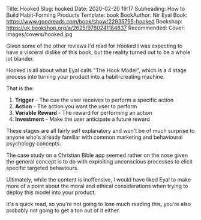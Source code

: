 Title: Hooked
Slug: hooked
Date: 2020-02-20 19:17
Subheading: How to Build Habit-Forming Products
Template: book
BookAuthor: Nir Eyal
Book: https://www.goodreads.com/book/show/22935795-hooked
Bookshop: https://uk.bookshop.org/a/2625/9780241184837
Recommended: 
Cover: images/covers/hooked.jpg

Given some of the other reviews I'd read for *Hooked* I was expecting to have a visceral dislike of this book, but the reality turned out to be a whole lot blander.

Hooked is all about what Eyal calls "The Hook Model", which is a 4 stage process into turning your product into a habit-creating machine.

That is the:

1. **Trigger** - The cue the user receives to perform a specific action
2. **Action** - The action you want the user to perform
3. **Variable Reward** - The reward for performing an action
4. **Investment** - Make the user anticipate a future reward

These stages are all fairly self explanatory and won't be of much surprise to anyone who's already familiar with common marketing and behavioural psychology concepts.

The case study on a Christian Bible app seemed rather on the nose given the general concept is to do with exploiting unconscious processes to elicit specific targeted behaviours.

Ultimately, while the content is inoffensive, I would have liked Eyal to make more of a point about the moral and ethical considerations when trying to deploy this model into your product.

It's a quick read, so you're not going to lose much reading this, you're also probably not going to get a ton out of it either.
